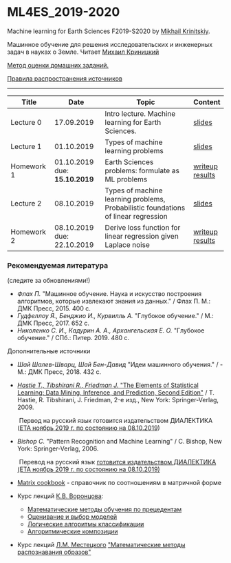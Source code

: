 # ML4ES_2019-2020
Machine learning for Earth Sciences F2019-S2020 by [Mikhail Krinitskiy](https://sail.ocean.ru/viewuser.php?user=krinitsky). 

Машинное обучение для решения исследовательских и инженерных задач в науках о Земле. Читает [Михаил Криницкий](https://sail.ocean.ru/viewuser.php?user=krinitsky)

[Метод оценки домашних заданий.](./homeworks_policy.md)

[Правила распространения источников](https://github.com/MKrinitskiy/ML4ES_2019-2020/blob/master/resources_policy.md)

-------

| Title      | Date                                | Topic                                                        | Content                                                      |
| ---------- | ----------------------------------- | ------------------------------------------------------------ | ------------------------------------------------------------ |
| Lecture 0  | 17.09.2019                          | Intro lecture. Machine learning for Earth Sciences.          | [slides](https://github.com/MKrinitskiy/ML4ES_2019-2020/blob/master/Lect0/Lect0.pdf) |
| Lecture 1  | 01.10.2019                          | Types of machine learning problems                           | [slides](https://github.com/MKrinitskiy/ML4ES_2019-2020/blob/master/Lect01/Lect01.pdf) |
| Homework 1 | 01.10.2019<br />due: **15.10.2019** | Earth Sciences problems: formulate as ML problems            | [writeup](https://github.com/MKrinitskiy/ML4ES_2019-2020/blob/master/HW01/HW01.md)<br>[results](https://github.com/MKrinitskiy/ML4ES_2019-2020/blob/master/HW01/leaderboard.md) |
| Lecture 2  | 08.10.2019                          | Types of machine learning problems, <br />Probabilistic foundations of linear regression | [slides](https://github.com/MKrinitskiy/ML4ES_2019-2020/blob/master/Lect02/Lect02.pdf) |
| Homework 2 | 08.10.2019<br />due: 22.10.2019     | Derive loss function for linear regression given Laplace noise | [writeup](https://github.com/MKrinitskiy/ML4ES_2019-2020/blob/master/HW02/HW02_writeup.pdf)<br>[results](https://github.com/MKrinitskiy/ML4ES_2019-2020/blob/master/HW02/leaderboard.md) |

### Рекомендуемая литература

(следите за обновлениями!)

- *Флах П.* "Машинное обучение. Наука и искусство построения алгоритмов, которые
  извлекают знания из данных." / Флах П. М.: ДМК Пресс, 2015. 400 c.
- *Гудфеллоу Я., Бенджио И., Курвилль А.* "Глубокое обучение." / М.: ДМК Пресс, 2017. 652 c.
- *Николенко С. И., Кадурин А. А., Архангельская Е. О.* "Глубокое обучение." / СПб.: Питер. 2019. 480 с.

Дополнительные источники

- *Шай Шалев-Шварц, Шай Бен-Давид* "Идеи машинного обучения." / - М.: ДМК Пресс, 2018. 432 c.

- [*Hastie T., Tibshirani R., Friedman J.* "The Elements of Statistical Learning: Data Mining, Inference, and Prediction, Second Edition"](https://web.stanford.edu/~hastie/Papers/ESLII.pdf) / T. Hastie, R. Tibshirani, J. Friedman, 2-е изд., New York: Springer-Verlag, 2009.

  ​	Первод на русский язык готовится издательством ДИАЛЕКТИКА ([ETA ноябрь 2019 г. по состоянию на 08.10.2019](https://shtonda.blogspot.com/2017/11/elements-statistical-learning-hastie.html))

- *Bishop C.* "Pattern Recognition and Machine Learning" / C. Bishop, New York: Springer-Verlag, 2006.

  ​	Перевод на русский язык [готовится издательством ДИАЛЕКТИКА (ETA ноябрь 2019 г. по состоянию на 08.10.2019)](http://shtonda.blogspot.com/2018/05/pattern-recognition-machine-learning.html)

- [Matrix cookbook](https://www.math.uwaterloo.ca/~hwolkowi/matrixcookbook.pdf) - справочник по соотношениям в матричной форме

- Курс лекций [К.В. Воронцова](http://www.machinelearning.ru/wiki/index.php?title=%D0%A3%D1%87%D0%B0%D1%81%D1%82%D0%BD%D0%B8%D0%BA:%D0%9A%D0%BE%D0%BD%D1%81%D1%82%D0%B0%D0%BD%D1%82%D0%B8%D0%BD_%D0%92%D0%BE%D1%80%D0%BE%D0%BD%D1%86%D0%BE%D0%B2):
  - [Математические методы обучения по прецедентам](http://www.machinelearning.ru/wiki/images/6/6d/Voron-ML-1.pdf)
  - [Оценивание и выбор моделей](http://www.machinelearning.ru/wiki/images/2/2d/Voron-ML-Modeling.pdf)
  - [Логические алгоритмы классификации](http://www.machinelearning.ru/wiki/images/3/3e/Voron-ML-Logic.pdf)
  - [Алгоритмические композиции](http://www.machinelearning.ru/wiki/images/0/0d/Voron-ML-Compositions.pdf)
- Курс лекций [Л.М. Местецкого](http://www.machinelearning.ru/wiki/index.php?title=%D0%A3%D1%87%D0%B0%D1%81%D1%82%D0%BD%D0%B8%D0%BA:Mest) ["Математические методы распознавания образов"](http://www.ccas.ru/frc/papers/mestetskii04course.pdf)